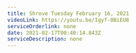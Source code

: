 ```yaml
---
title: Shrove Tuesday February 16, 2021
videoLink: https://youtu.be/Igyf-0BiEU8
serviceOrderlink: none
date: 2021-02-17T00:40:14.843Z
serviceDescription: none
---
```

